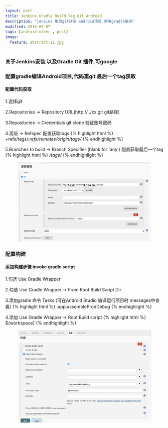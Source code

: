 ```yaml
---
layout: post
title: Jenkins Gradle Build Tag Git Android
description: "jenkins 集成git获取 android项目 使用gradle编译"
modified: 2016-09-07
tags: [android-other , post]
image:
  feature: abstract-11.jpg
---
```




### 关于Jenkins安装 以及Gradle Git 插件,可google

### 配置gradle编译Android项目,代码重git 最后一个tag获取

#### 配置代码获取

1.选择git

2.Repositories -> Repository URL(http://../xx.git git路径)

3.Repositories -> Credentials git clone 验证账号密码

4.高级 -> Refspec 配置获取tags
{% highlight html %}
+refs/tags/*:refs/remotes/origin/tags/*
{% endhighlight %}

5.Branches to build -> Branch Specifier (blank for 'any') 配置获取最后一个tag
{% highlight html %}
*/tags/*
{% endhighlight %}

<figure>
<a href="/images/jenkins_0.png"><img src="/images/jenkins_0.png" alt=""></a>
</figure>

### 配置构建

#### 添加构建步骤 invoke gradle script

1.勾选 Use Gradle Wrapper

2.勾选 Use Gradle Wrapper -> From Root Build Script Dir

3.添加gradle 命令 Tasks (可在Android Studio 编译运行项目时 messages中查看)
{% highlight html %}
:app:assembleProdDebug
{% endhighlight %}

4.添加 Use Gradle Wrapper -> Root Build script
{% highlight html %}
${workspace}
{% endhighlight %}

<figure>
<a href="/images/jenkins_1.png"><img src="/images/jenkins_1.png" alt=""></a>
</figure>
